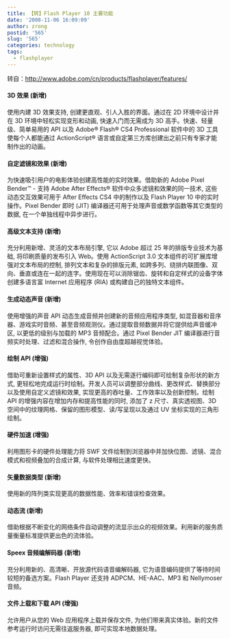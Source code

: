 ```yaml
---
title: 【转】Flash Player 10 主要功能
date: '2008-11-06 16:09:09'
author: zrong
postid: '565'
slug: '565'
categories: technology
tags:
  - flashplayer
---
```


转自：http://www.adobe.com/cn/products/flashplayer/features/

#### 3D 效果 <span class="red">(新增)</span>

使用内建 3D 效果支持, 创建更直观、引人入胜的界面。通过在 2D
环境中设计并在 3D 环境中轻松实现变形和动画, 快速入门而无需成为 3D
高手。快速、轻量级、简单易用的 API 以及 Adobe® Flash® CS4 Professional
软件中的 3D 工具使每个人都能通过 ActionScript®
语言或自定第三方库创建出之前只有专家才能制作出的动画。

#### 自定滤镜和效果 <span class="red">(新增)</span>

为快速吸引用户的电影体验创建高性能的实时效果。借助新的 Adobe Pixel
Bender™ - 支持 Adobe After Effects® 软件中众多滤镜和效果的同一技术,
这些动态交互效果可用于 After Effects CS4 中的制作以及 Flash Player 10
中的实时操作。Pixel Bender 即时 (JIT)
编译器还可用于处理声音或数学函数等其它类型的数据,
在一个单独线程中异步进行。

<!--more-->

#### 高级文本支持 <span class="red">(新增)</span>

充分利用新增、灵活的文本布局引擎, 它以 Adobe 超过 25
年的排版专业技术为基础, 将印刷质量的发布引入 Web。使用 ActionScript 3.0
文本组件的可扩展库增强对文本布局的控制, 排列文本和复杂的排版元素,
如跨多列、绕排内联图像、双向、垂直或连在一起的连字。使用现在可以消除锯齿、旋转和自定样式的设备字体创建多语言富
Internet 应用程序 (RIA) 或构建自己的独特文本组件。

#### 生成动态声音 <span class="red">(新增)</span>

使用增强的声音 API 动态生成音频并创建新的音频应用程序类型,
如混音器和音序器、游戏实时音频、甚至音频观测仪。通过提取音频数据并将它提供给声音缓冲区,
以更低的级别与加载的 MP3 音频配合。通过 Pixel Bender JIT
编译器进行音频实时处理、过滤和混合操作, 令创作自由度超越视觉体验。

#### 绘制 API <span class="red">(增强)</span>

借助可重新设置样式的属性、3D API
以及无需逐行编码即可绘制复杂形状的新方式,
更轻松地完成运行时绘制。开发人员可以调整部分曲线、更改样式、替换部分以及使用自定义滤镜和效果,
实现更高的吞吐量、工作效率以及创新控制。绘制 API
的增强内容在增加内存和提高性能的同时, 添加了 z 尺寸、真实透视图、3D
空间中的纹理网格、保留的图形模型、读/写呈现以及通过 UV
坐标实现的三角形绘制。

#### 硬件加速 <span class="red">(增强)</span>

利用图形卡的硬件处理能力将 SWF
文件绘制到浏览器中并加快位图、滤镜、混合模式和视频叠加的合成计算,
与软件处理相比速度更快。

#### 矢量数据类型 <span class="red">(新增)</span>

使用新的阵列类实现更高的数据性能、效率和错误检查效果。

#### 动态流 <span class="red">(新增)</span>

借助根据不断变化的网络条件自动调整的流显示出众的视频效果。利用新的服务质量衡量标准提供更出色的流体验。

#### Speex 音频编解码器 <span class="red">(新增)</span>

充分利用新的、高清晰、开放源代码语音编解码器,
它为语音编码提供了等待时间较短的备选方案。Flash Player 还支持
ADPCM、HE-AAC、MP3 和 Nellymoser 音频。

#### 文件上载和下载 API <span class="red">(增强)</span>

允许用户从您的 Web 应用程序上载并保存文件,
为他们带来真实体验。新的文件参考运行时访问无需往返服务器,
即可实现本地数据处理。

